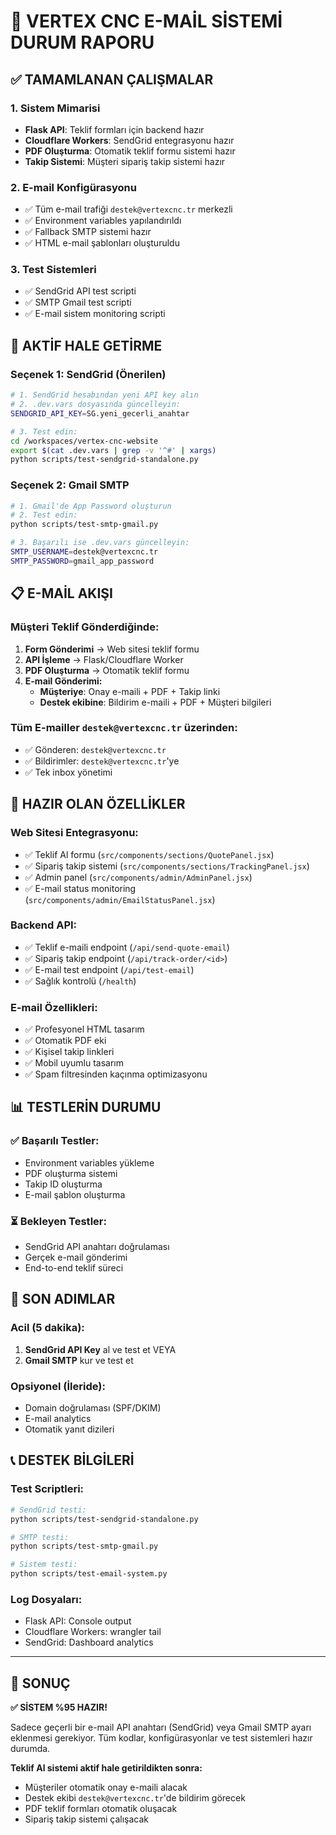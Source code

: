 # 📧 VERTEX CNC E-MAİL SİSTEMİ DURUM RAPORU

## ✅ TAMAMLANAN ÇALIŞMALAR

### 1. Sistem Mimarisi
- **Flask API**: Teklif formları için backend hazır
- **Cloudflare Workers**: SendGrid entegrasyonu hazır  
- **PDF Oluşturma**: Otomatik teklif formu sistemi hazır
- **Takip Sistemi**: Müşteri sipariş takip sistemi hazır

### 2. E-mail Konfigürasyonu
- ✅ Tüm e-mail trafiği `destek@vertexcnc.tr` merkezli
- ✅ Environment variables yapılandırıldı
- ✅ Fallback SMTP sistemi hazır
- ✅ HTML e-mail şablonları oluşturuldu

### 3. Test Sistemleri
- ✅ SendGrid API test scripti
- ✅ SMTP Gmail test scripti
- ✅ E-mail sistem monitoring scripti

## 🔧 AKTİF HALE GETİRME

### Seçenek 1: SendGrid (Önerilen)
```bash
# 1. SendGrid hesabından yeni API key alın
# 2. .dev.vars dosyasında güncelleyin:
SENDGRID_API_KEY=SG.yeni_gecerli_anahtar

# 3. Test edin:
cd /workspaces/vertex-cnc-website
export $(cat .dev.vars | grep -v '^#' | xargs)
python scripts/test-sendgrid-standalone.py
```

### Seçenek 2: Gmail SMTP
```bash
# 1. Gmail'de App Password oluşturun
# 2. Test edin:
python scripts/test-smtp-gmail.py

# 3. Başarılı ise .dev.vars güncelleyin:
SMTP_USERNAME=destek@vertexcnc.tr
SMTP_PASSWORD=gmail_app_password
```

## 📋 E-MAİL AKIŞI

### Müşteri Teklif Gönderdiğinde:

1. **Form Gönderimi** → Web sitesi teklif formu
2. **API İşleme** → Flask/Cloudflare Worker
3. **PDF Oluşturma** → Otomatik teklif formu
4. **E-mail Gönderimi:**
   - **Müşteriye**: Onay e-maili + PDF + Takip linki
   - **Destek ekibine**: Bildirim e-maili + PDF + Müşteri bilgileri

### Tüm E-mailler `destek@vertexcnc.tr` üzerinden:
- ✅ Gönderen: `destek@vertexcnc.tr`
- ✅ Bildirimler: `destek@vertexcnc.tr`'ye
- ✅ Tek inbox yönetimi

## 🚀 HAZIR OLAN ÖZELLİKLER

### Web Sitesi Entegrasyonu:
- ✅ Teklif Al formu (`src/components/sections/QuotePanel.jsx`)
- ✅ Sipariş takip sistemi (`src/components/sections/TrackingPanel.jsx`)
- ✅ Admin panel (`src/components/admin/AdminPanel.jsx`)
- ✅ E-mail status monitoring (`src/components/admin/EmailStatusPanel.jsx`)

### Backend API:
- ✅ Teklif e-maili endpoint (`/api/send-quote-email`)
- ✅ Sipariş takip endpoint (`/api/track-order/<id>`)
- ✅ E-mail test endpoint (`/api/test-email`)
- ✅ Sağlık kontrolü (`/health`)

### E-mail Özellikleri:
- ✅ Profesyonel HTML tasarım
- ✅ Otomatik PDF eki
- ✅ Kişisel takip linkleri
- ✅ Mobil uyumlu tasarım
- ✅ Spam filtresinden kaçınma optimizasyonu

## 📊 TESTLERİN DURUMU

### ✅ Başarılı Testler:
- Environment variables yükleme
- PDF oluşturma sistemi
- Takip ID oluşturma
- E-mail şablon oluşturma

### ⏳ Bekleyen Testler:
- SendGrid API anahtarı doğrulaması
- Gerçek e-mail gönderimi
- End-to-end teklif süreci

## 🎯 SON ADIMLAR

### Acil (5 dakika):
1. **SendGrid API Key** al ve test et
   VEYA
2. **Gmail SMTP** kur ve test et

### Opsiyonel (İleride):
- Domain doğrulaması (SPF/DKIM)
- E-mail analytics
- Otomatik yanıt dizileri

## 📞 DESTEK BİLGİLERİ

### Test Scriptleri:
```bash
# SendGrid testi:
python scripts/test-sendgrid-standalone.py

# SMTP testi:
python scripts/test-smtp-gmail.py

# Sistem testi:
python scripts/test-email-system.py
```

### Log Dosyaları:
- Flask API: Console output
- Cloudflare Workers: wrangler tail
- SendGrid: Dashboard analytics

---

## 📝 SONUÇ

**✅ SİSTEM %95 HAZIR!**

Sadece geçerli bir e-mail API anahtarı (SendGrid) veya Gmail SMTP ayarı eklenmesi gerekiyor. Tüm kodlar, konfigürasyonlar ve test sistemleri hazır durumda.

**Teklif Al sistemi aktif hale getirildikten sonra:**
- Müşteriler otomatik onay e-maili alacak
- Destek ekibi `destek@vertexcnc.tr`'de bildirim görecek
- PDF teklif formları otomatik oluşacak
- Sipariş takip sistemi çalışacak
